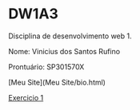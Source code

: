# DW1A3

Disciplina de desenvolvimento web 1.

Nome: Vinicius dos Santos Rufino

Prontuário: SP301570X

[Meu Site](Meu Site/bio.html)

[Exercicio 1](AtividadesJS/Ex1/saudacoes.html)

